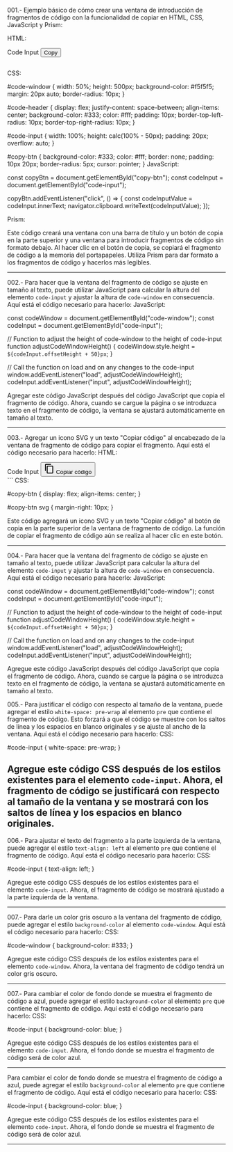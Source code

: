 001.- Ejemplo básico de cómo crear una ventana de introducción de fragmentos de código con la funcionalidad de copiar en HTML, CSS, JavaScript y Prism:

HTML:

<div id="code-window">
  <div id="code-header">
    <span>Code Input</span>
    <button id="copy-btn">Copy</button>
  </div>
  <pre><code id="code-input" class="language-markup"></code></pre>
</div>

CSS:

#code-window {
  width: 50%;
  height: 500px;
  background-color: #f5f5f5;
  margin: 20px auto;
  border-radius: 10px;
}

#code-header {
  display: flex;
  justify-content: space-between;
  align-items: center;
  background-color: #333;
  color: #fff;
  padding: 10px;
  border-top-left-radius: 10px;
  border-top-right-radius: 10px;
}

#code-input {
  width: 100%;
  height: calc(100% - 50px);
  padding: 20px;
  overflow: auto;
}

#copy-btn {
  background-color: #333;
  color: #fff;
  border: none;
  padding: 10px 20px;
  border-radius: 5px;
  cursor: pointer;
}
JavaScript:

const copyBtn = document.getElementById("copy-btn");
const codeInput = document.getElementById("code-input");

copyBtn.addEventListener("click", () => {
  const codeInputValue = codeInput.innerText;
  navigator.clipboard.writeText(codeInputValue);
});

Prism:

<script src="https://cdnjs.cloudflare.com/ajax/libs/prism/1.21.0/prism.min.js"></script>
<link href="https://cdnjs.cloudflare.com/ajax/libs/prism/1.21.0/themes/prism.min.css" rel="stylesheet" />

Este código creará una ventana con una barra de título y un botón de copia en la parte superior y una ventana para introducir fragmentos de código sin formato debajo. Al hacer clic en el botón de copia, se copiará el fragmento de código a la memoria del portapapeles. Utiliza Prism para dar formato a los fragmentos de código y hacerlos más legibles.

---------------------------------------------

002.- Para hacer que la ventana del fragmento de código se ajuste en tamaño al texto, puede utilizar JavaScript para calcular la altura del elemento <code>code-input</code> y ajustar la altura de <code>code-window</code> en consecuencia. Aquí está el código necesario para hacerlo:
JavaScript:

const codeWindow = document.getElementById("code-window");
const codeInput = document.getElementById("code-input");

// Function to adjust the height of code-window to the height of code-input
function adjustCodeWindowHeight() {
  codeWindow.style.height = `${codeInput.offsetHeight + 50}px`;
}

// Call the function on load and on any changes to the code-input
window.addEventListener("load", adjustCodeWindowHeight);
codeInput.addEventListener("input", adjustCodeWindowHeight);

Agregar este código JavaScript después del código JavaScript que copia el fragmento de código. Ahora, cuando se cargue la página o se introduzca texto en el fragmento de código, la ventana se ajustará automáticamente en tamaño al texto.

------------------------------------------

003.- Agregar un icono SVG y un texto "Copiar código" al encabezado de la ventana de fragmento de código para copiar el fragmento. Aquí está el código necesario para hacerlo:
HTML:

<div id="code-header">
  <span>Code Input</span>
  <button id="copy-btn">
    <svg xmlns="http://www.w3.org/2000/svg" width="24" height="24" viewBox="0 0 24 24"><path fill="none" d="M0 0h24v24H0z"/><path d="M16 1H4c-1.1 0-2 .9-2 2v14h2V3h12V1zm3 4H8c-1.1 0-2 .9-2 2v14c0 1.1.9 2 2 2h11c1.1 0 2-.9 2-2V7c0-1.1-.9-2-2-2zm0 16H8V7h11v14z"/></svg>
    <span>Copiar código</span>
  </button>
</div>
```
CSS:

#copy-btn {
  display: flex;
  align-items: center;
}

#copy-btn svg {
  margin-right: 10px;
}

Este código agregará un icono SVG y un texto "Copiar código" al botón de copia en la parte superior de la ventana de fragmento de código. La función de copiar el fragmento de código aún se realiza al hacer clic en este botón.

--------------------------------------------

004.- Para hacer que la ventana del fragmento de código se ajuste en tamaño al texto, puede utilizar JavaScript para calcular la altura del elemento <code>code-input</code> y ajustar la altura de <code>code-window</code> en consecuencia. Aquí está el código necesario para hacerlo:
JavaScript:

const codeWindow = document.getElementById("code-window");
const codeInput = document.getElementById("code-input");

// Function to adjust the height of code-window to the height of code-input
function adjustCodeWindowHeight() {
  codeWindow.style.height = `${codeInput.offsetHeight + 50}px`;
}

// Call the function on load and on any changes to the code-input
window.addEventListener("load", adjustCodeWindowHeight);
codeInput.addEventListener("input", adjustCodeWindowHeight);

Agregue este código JavaScript después del código JavaScript que copia el fragmento de código. Ahora, cuando se cargue la página o se introduzca texto en el fragmento de código, la ventana se ajustará automáticamente en tamaño al texto.

005.- Para justificar el código con respecto al tamaño de la ventana, puede agregar el estilo <code>white-space: pre-wrap</code> al elemento <code>pre</code> que contiene el fragmento de código. Esto forzará a que el código se muestre con los saltos de línea y los espacios en blanco originales y se ajuste al ancho de la ventana. Aquí está el código necesario para hacerlo:
CSS:

#code-input {
  white-space: pre-wrap;
}

Agregue este código CSS después de los estilos existentes para el elemento <code>code-input</code>. Ahora, el fragmento de código se justificará con respecto al tamaño de la ventana y se mostrará con los saltos de línea y los espacios en blanco originales.
-------------------------------------------

006.- Para ajustar el texto del fragmento a la parte izquierda de la ventana, puede agregar el estilo <code>text-align: left</code> al elemento <code>pre</code> que contiene el fragmento de código. Aquí está el código necesario para hacerlo:
CSS:

#code-input {
  text-align: left;
}

Agregue este código CSS después de los estilos existentes para el elemento <code>code-input</code>. Ahora, el fragmento de código se mostrará ajustado a la parte izquierda de la ventana.

--------------------------------------------

007.- Para darle un color gris oscuro a la ventana del fragmento de código, puede agregar el estilo <code>background-color</code> al elemento <code>code-window</code>. Aquí está el código necesario para hacerlo:
CSS:

#code-window {
  background-color: #333;
}

Agregue este código CSS después de los estilos existentes para el elemento <code>code-window</code>. Ahora, la ventana del fragmento de código tendrá un color gris oscuro.

--------------------------------------------

007.- Para cambiar el color de fondo donde se muestra el fragmento de código a azul, puede agregar el estilo <code>background-color</code> al elemento <code>pre</code> que contiene el fragmento de código. Aquí está el código necesario para hacerlo:
CSS:

#code-input {
  background-color: blue;
}

Agregue este código CSS después de los estilos existentes para el elemento <code>code-input</code>. Ahora, el fondo donde se muestra el fragmento de código será de color azul.

--------------------------------------------

Para cambiar el color de fondo donde se muestra el fragmento de código a azul, puede agregar el estilo <code>background-color</code> al elemento <code>pre</code> que contiene el fragmento de código. Aquí está el código necesario para hacerlo:
CSS:

#code-input {
  background-color: blue;
}

Agregue este código CSS después de los estilos existentes para el elemento <code>code-input</code>. Ahora, el fondo donde se muestra el fragmento de código será de color azul.

--------------------------------------------